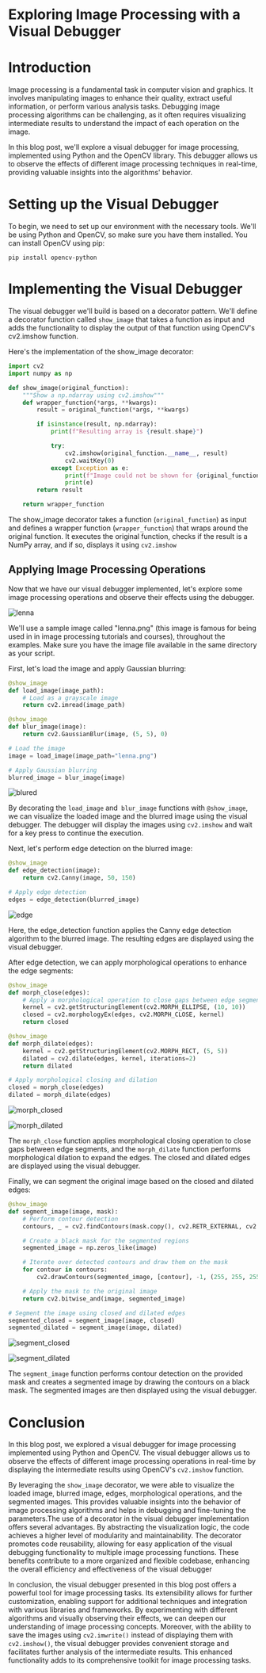 # Exploring Image Processing with a Visual Debugger
# Introduction
Image processing is a fundamental task in computer vision and graphics. It involves manipulating images to enhance their quality, extract useful information, or perform various analysis tasks. Debugging image processing algorithms can be challenging, as it often requires visualizing intermediate results to understand the impact of each operation on the image.

In this blog post, we'll explore a visual debugger for image processing, implemented using Python and the OpenCV library. This debugger allows us to observe the effects of different image processing techniques in real-time, providing valuable insights into the algorithms' behavior.

# Setting up the Visual Debugger
To begin, we need to set up our environment with the necessary tools. We'll be using Python and OpenCV, so make sure you have them installed. You can install OpenCV using pip:

`pip install opencv-python`
# Implementing the Visual Debugger
The visual debugger we'll build is based on a decorator pattern. We'll define a decorator function called `show_image` that takes a function as input and adds the functionality to display the output of that function using OpenCV's cv2.imshow function.

Here's the implementation of the show_image decorator:

```python
import cv2
import numpy as np

def show_image(original_function):
    """Show a np.ndarray using cv2.imshow"""
    def wrapper_function(*args, **kwargs):
        result = original_function(*args, **kwargs)

        if isinstance(result, np.ndarray):
            print(f"Resulting array is {result.shape}")

            try:
                cv2.imshow(original_function.__name__, result)
                cv2.waitKey(0)
            except Exception as e:
                print(f"Image could not be shown for {original_function.__name__}")
                print(e)
        return result

    return wrapper_function
```
The show_image decorator takes a function (`original_function`) as input and defines a wrapper function (`wrapper_function`) that wraps around the original function. It executes the original function, checks if the result is a NumPy array, and if so, displays it using `cv2.imshow`

## Applying Image Processing Operations
Now that we have our visual debugger implemented, let's explore some image processing operations and observe their effects using the debugger.

![lenna](images\Lenna.png)

We'll use a sample image called "lenna.png" (this image is famous for being used in in image processing tutorials and courses), throughout the examples. Make sure you have the image file available in the same directory as your script.

First, let's load the image and apply Gaussian blurring:
```python
@show_image
def load_image(image_path):
    # Load as a grayscale image
    return cv2.imread(image_path)

@show_image
def blur_image(image):
    return cv2.GaussianBlur(image, (5, 5), 0)

# Load the image
image = load_image(image_path="lenna.png")

# Apply Gaussian blurring
blurred_image = blur_image(image)
```
![blured](images\blur.png)

By decorating the `load_image` and` blur_image` functions with `@show_image`, we can visualize the loaded image and the blurred image using the visual debugger. The debugger will display the images using `cv2.imshow` and wait for a key press to continue the execution.

Next, let's perform edge detection on the blurred image:

```python
@show_image
def edge_detection(image):
    return cv2.Canny(image, 50, 150)

# Apply edge detection
edges = edge_detection(blurred_image)
```
![edge](images\edge.png)

Here, the edge_detection function applies the Canny edge detection algorithm to the blurred image. The resulting edges are displayed using the visual debugger.

After edge detection, we can apply morphological operations to enhance the edge segments:

```python
@show_image
def morph_close(edges):
    # Apply a morphological operation to close gaps between edge segments
    kernel = cv2.getStructuringElement(cv2.MORPH_ELLIPSE, (10, 10))
    closed = cv2.morphologyEx(edges, cv2.MORPH_CLOSE, kernel)
    return closed

@show_image
def morph_dilate(edges):
    kernel = cv2.getStructuringElement(cv2.MORPH_RECT, (5, 5))
    dilated = cv2.dilate(edges, kernel, iterations=2)
    return dilated

# Apply morphological closing and dilation
closed = morph_close(edges)
dilated = morph_dilate(edges)
```

![morph_closed](images\close.png)

![morph_dilated](images\dilate.png)

The `morph_close` function applies morphological closing operation to close gaps between edge segments, and the `morph_dilate` function performs morphological dilation to expand the edges. The closed and dilated edges are displayed using the visual debugger.

Finally, we can segment the original image based on the closed and dilated edges:

```python
@show_image
def segment_image(image, mask):
    # Perform contour detection
    contours, _ = cv2.findContours(mask.copy(), cv2.RETR_EXTERNAL, cv2.CHAIN_APPROX_SIMPLE)

    # Create a black mask for the segmented regions
    segmented_image = np.zeros_like(image)

    # Iterate over detected contours and draw them on the mask
    for contour in contours:
        cv2.drawContours(segmented_image, [contour], -1, (255, 255, 255), -1)

    # Apply the mask to the original image
    return cv2.bitwise_and(image, segmented_image)

# Segment the image using closed and dilated edges
segmented_closed = segment_image(image, closed)
segmented_dilated = segment_image(image, dilated)
```

![segment_closed](images\segment_close.png)

![segment_dilated](images\segment_dilate.png)


The `segment_image` function performs contour detection on the provided mask and creates a segmented image by drawing the contours on a black mask. The segmented images are then displayed using the visual debugger.

# Conclusion
In this blog post, we explored a visual debugger for image processing implemented using Python and OpenCV. The visual debugger allows us to observe the effects of different image processing operations in real-time by displaying the intermediate results using OpenCV's `cv2.imshow` function.

By leveraging the `show_image` decorator, we were able to visualize the loaded image, blurred image, edges, morphological operations, and the segmented images. This provides valuable insights into the behavior of image processing algorithms and helps in debugging and fine-tuning the parameters.The use of a decorator in the visual debugger implementation offers several advantages. By abstracting the visualization logic, the code achieves a higher level of modularity and maintainability. The decorator promotes code reusability, allowing for easy application of the visual debugging functionality to multiple image processing functions. These benefits contribute to a more organized and flexible codebase, enhancing the overall efficiency and effectiveness of the visual debugger

In conclusion, the visual debugger presented in this blog post offers a powerful tool for image processing tasks. Its extensibility allows for further customization, enabling support for additional techniques and integration with various libraries and frameworks. By experimenting with different algorithms and visually observing their effects, we can deepen our understanding of image processing concepts. Moreover, with the ability to save the images using `cv2.imwrite()` instead of displaying them with `cv2.imshow()`, the visual debugger provides convenient storage and facilitates further analysis of the intermediate results. This enhanced functionality adds to its comprehensive toolkit for image processing tasks.